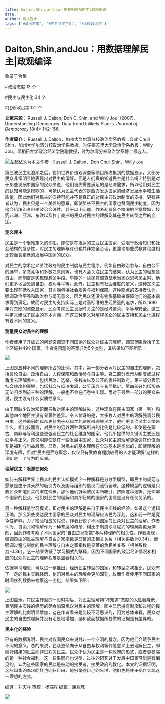 ```yaml
---
title: Dalton,Shin,andJou：用数据理解民主|政观编译
date: 
author: 政文观止
tags: ['#政治态度', '#民主与民主化', '#比较政治学']
---
```

# Dalton,Shin,andJou：用数据理解民主|政观编译


收录于合集

#政治态度 13 个

#民主与民主化 34 个

#比较政治学 121 个

**文献来源：** Russell J. Dalton, Doh C. Shin, and Willy Jou. (2007). Understanding
Democracy: Data from Unlikely Places. _Journal of Democracy_ 18(4): 142–156.  

  

 **作者简介：** Russell J. Dalton，加州大学尔湾分校政治学系教授；Doh Chull
Shin，加州大学尔湾分校政治学系教授，时任密苏里大学政治学系教授；Willy Jou，早稻田大学政治经济学院副教授，时为尔湾分校政治学系博士候选人。

![](/images/170/2.png)左起依次为本文作者：Russell J. Dalton、Doh Chull Shin、Willy Jou

第三波民主化浪潮之后，例如世界价值观调查等项目所收集到的数据显示，大部分民众非常明显地表现出对民主的偏好。但是人们真的知道民主是什么吗？特别是对于那些发展中国家的民众来说，他们首先需要满足的是经济需求，所以他们对民主的认知可能是模糊的，可能认为民主代表的是西方发达国家的经济发展水平和生活质量，因此他们对民主的支持可能并不是真正的对民主的政治制度的支持。更有甚者认为，民主只是一个美好的愿景，即使那些不民主的国家也赞同民主制度，因为这会给统治者带来政治合法性。对于以上问题，作者利用多个跨国的民意数据，探究非洲、亚洲、东欧以及拉丁美洲的民众对民主的理解及其在民主转型之后的变迁。

  

 **定义民主**

民主是一个很难定义的词汇，即使是在发达的工业民主国家，受限于政治知识和社会结构的复杂性，对民主的理解与评价也并非完全合理，更遑论那些受教育程度相比较而言更低的发展中国家的民众。

  

对民主的学术定义关注政府的民主制度与民主程序，例如自由政治参与，自由公平的选举，多党竞争和多数决原则等。也有人会关注民主的结果，认为民主的理想是自由，而制度是实现理想的手段。早期的一些民意调查显示当民众思考民主时，他们更多地会想到自由、权利与平等。此外，民主也有社会维度的定义，这种定义主要出现在低收入国家，其内涵包括社会服务与福利保障。这种观点的支持者认为，强调政治平等和政治参与毫无意义，因为民众还没有物质基础来保障他们的基本需求得到满足。故而对民主的支持实际上是对高标准的生活质量的追求，所以1990年对东欧的调查显示，民众考虑民主发展时关注的是经济繁荣、平等与安全。这三种定义组成了民主的基本内涵，而这三种定义对解释民众的民主支持和民主化进程有着不同的意义。

  

 **测量民众对民主的理解**

作者使用了开放式的问题来调查不同国家的民众对民主的理解，调查范围囊括了五个区域共49个国家。作者将问题的答案归为5个类别，其结果如下图所示：

![](/images/170/3.png)

上图是五种不同的理解所占的比例。其中，第一部分表示对民主的自由式理解，包括言论自由、政治自由、人权保障和政治参与自由等。第二部分表示从制度或过程角度去理解民主，包括民治、选举、多数决以及公开的责任制政府。第三部分表示社会维度的理解，包括社会与经济发展、公平正义与和平稳定。第四部分包括那些无法归类到前三种的理解，一般也不会在问卷中出现。而对于最后一部分的民众来说，民主没有什么实质性意义。

  

由于因缺少政治知识而导致对民主的理解缺失，这种现象在民主国家（第一列）和其他四个地区并没有显著性差异。令人惊讶的是，大多数人对民主的理解强调公民自由。这些国家的民众更倾向于从民主的结果来理解民主，他们更关注民主会带来什么。相比较而言，对民主的另外两种理解所占的比例是比较低的。即使是在蒙古、南非与智利这些更强调民主的社会维度的国家，他们所提供的关键词主要还是公平与正义。这说明即使是在一些发展中国家，民众对民主的理解更强调其价值而非是福利与利益层面。显然，对民主的基本理解在全球基本是类似的，即使理解的深度有限，但对“民主是西方概念，仅仅只有受教育程度较高的人才能理解”这样的论断是一个有力的反驳。

  

 **理解民主：根源在何处**

如何去解释世界上民众的民主认知模式？一种解释是分散型模型，即民主的规范与愿景是由于其天然的吸引力以及国际组织的倡议而流行全球。这种模型的逻辑是只要民众知道民主的潜在价值，那么他们就会被民主所吸引。按照这种逻辑，无论哪个国家的民众，他们对民主的理解和其所归属的国家的国情是没有任何关系的。

  

另一种解释是学习模式，即对民主的理解是来自于民主实践的经验。如果这个逻辑正确，那么那些发达民主国家的民众对民主的理解应该更为深刻。这和前一种是竞争性解释，为了检验相应的假说，作者比较了不同国家的民众对民主的理解。作者认为，自由式的理解作为一种普遍的概念，相比于制度与过程式的理解要更为深刻，因此作者考察了不同国家的“自由之家指数”与两种理解的相关性。作者发现，强调自由的民主理解与自由之家指数是显著的正相关关系（相关系数为0.34），而强调过程与制度的民主理解与自由之家指数是显著的负相关关系（相关系数为-0.36）。这一结果佐证了学习模式的解释，因为不同国家的政治经济情况和相应的民众对民主的理解程度是显著相关的。

  

依据学习理论，可以进一步推出，经历民主转型的国家，和转型之初相比，民众有了一定的民主实践经历，他们对民主的理解会更加深刻，故而作者使用不同国家的时间序列数据来考察这一变化，结果如下图：

![](/images/170/4.png)

上图显示，在民主转型的一段时期后，对民主理解持“不知道”态度的人显著降低，表明民主实践的经历的确会加深民众对民主的理解。图中显示持有制度和过程的民主理解的比例明显增加，这在作者看来是比较不可思议的，因为总体来看，民众对民主的自由式理解并没有明显地增加，这和截面数据所提供的证据是有差异的。  

  

 **民主化的经验**

已有的数据说明，民主对各国民众来说并非一个空洞的概念，因为他们会赋予民主不同的意义。总的来说，民众更倾向于从自由与权利等价值意义上去理解民主，即偏好结果的民主而非过程的民主。民众不认为民主是一种政府的形式，或者更狭隘的是一种社会福利。这一结果同样也说明，过往的研究对于发展中国家可能是有偏见的，认为这些国家的民众是被动的接受者，接受政府的教化。本文的证据证明，这些国家的民众同样也向往自由，能够掌握自己的生活，他们也将民主视作实现这一理想的方式。

编译：刘天祥 审校：杨端程 编辑：康张城

  

![](/images/170/5.jpeg)

  

